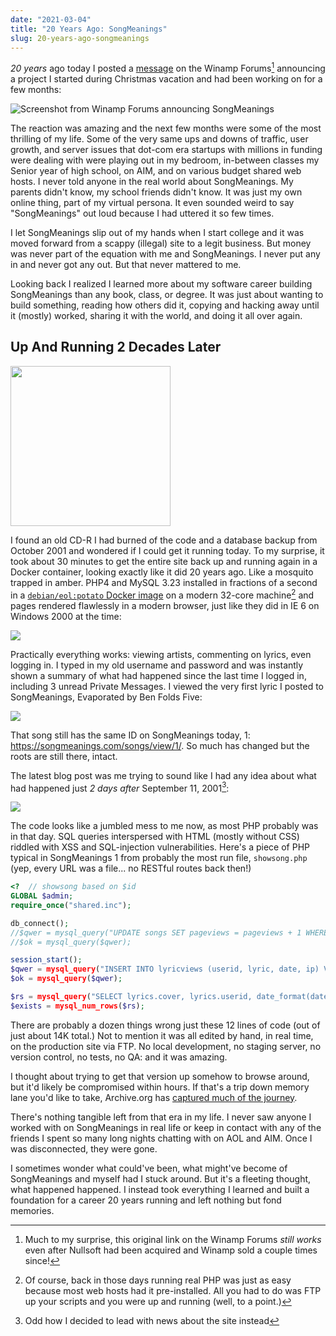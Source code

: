 ```yaml
---
date: "2021-03-04"
title: "20 Years Ago: SongMeanings"
slug: 20-years-ago-songmeanings
---
```


_20 years_ ago today I posted a [message](http://forums.winamp.com/showthread.php?threadid=43674) on the Winamp Forums[^1] announcing a project I started during Christmas vacation and had been working on for a few months:

![Screenshot from Winamp Forums announcing SongMeanings](https://icdn.remarkedusercontent.com/s/sh:0.5/rs:fit:1200/aHR0cHM6Ly9jZG4ucmVtYXJrZWR1c2VyY29udGVudC5jb20vZmlsZS9yZW1hcmtlZC1wcm9kLzEvbWFya3MvODZzTWlMblkvMjAyMTAxMTgtMTAyNTQ3LnBuZw.jpg)

The reaction was amazing and the next few months were some of the most thrilling of my life. Some of the very same ups and downs of traffic, user growth, and server issues that dot-com era startups with millions in funding were dealing with were playing out in my bedroom, in-between classes my Senior year of high school, on AIM, and on various budget shared web hosts. I never told anyone in the real world about SongMeanings. My parents didn't know, my school friends didn't know. It was just my own online thing, part of my virtual persona. It even sounded weird to say "SongMeanings" out loud because I had uttered it so few times.

I let SongMeanings slip out of my hands when I start college and it was moved forward from a scappy (illegal) site to a legit business. But money was never part of the equation with me and SongMeanings. I never put any in and never got any out. But that never mattered to me.

Looking back I realized I learned more about my software career building SongMeanings than any book, class, or degree. It was just about wanting to build something, reading how others did it, copying and hacking away until it (mostly) worked, sharing it with the world, and doing it all over again.

## Up And Running 2 Decades Later

<img width="256" class="float-right" src="https://icdn.remarkedusercontent.com/s/sh:0.5/rs:fit:512:512/aHR0cHM6Ly9jZG4ucmVtYXJrZWR1c2VyY29udGVudC5jb20vZmlsZS9yZW1hcmtlZC1wcm9kLzEvbWFya3MvZGxzbmlrTG0vU00tUmVzb3VyY2UtQ0QuanBn.jpg" />

I found an old CD-R I had burned of the code and a database backup from October 2001 and wondered if I could get it running today. To my surprise, it took about 30 minutes to get the entire site back up and running again in a Docker container, looking exactly like it did 20 years ago. Like a mosquito trapped in amber. PHP4 and MySQL 3.23 installed in fractions of a second in a [`debian/eol:potato` Docker image](https://hub.docker.com/r/debian/eol/) on a modern 32-core machine[^2] and pages rendered flawlessly in a modern browser, just like they did in IE 6 on Windows 2000 at the time:

![](https://icdn.remarkedusercontent.com/s/q:90/sh:0.5/rs:fit:1200/aHR0cHM6Ly9jZG4ucmVtYXJrZWR1c2VyY29udGVudC5jb20vZmlsZS9yZW1hcmtlZC1wcm9kLzEvbWFya3MvYVlzWWk5TW0vMjAyMTAxMTgtMTA0NjQzLnBuZw.jpg)

Practically everything works: viewing artists, commenting on lyrics, even logging in. I typed in my old username and password and was instantly shown a summary of what had happened since the last time I logged in, including 3 unread Private Messages. I viewed the very first lyric I posted to SongMeanings, Evaporated by Ben Folds Five:

![](https://icdn.remarkedusercontent.com/s/q:90/sh:0.5/rs:fit:1200/aHR0cHM6Ly9jZG4ucmVtYXJrZWR1c2VyY29udGVudC5jb20vZmlsZS9yZW1hcmtlZC1wcm9kLzEvbWFya3MvbGJzMGk0RFcvMjAyMTAxMTgtMTEyOTA3LnBuZw.jpg)

That song still has the same ID on SongMeanings today, 1: https://songmeanings.com/songs/view/1/. So much has changed but the roots are still there, intact.

The latest blog post was me trying to sound like I had any idea about what had happened just _2 days after_ September 11, 2001[^3]:

![](https://icdn.remarkedusercontent.com/s/q:90/sh:0.5/rs:fit:1200/aHR0cHM6Ly9jZG4ucmVtYXJrZWR1c2VyY29udGVudC5jb20vZmlsZS9yZW1hcmtlZC1wcm9kLzEvbWFya3MvRWJzd2k3R1kvMjAyMTAxMTgtMTExMjA0LnBuZw.jpg)

The code looks like a jumbled mess to me now, as most PHP probably was in that day. SQL queries interspersed with HTML (mostly without CSS) riddled with XSS and SQL-injection vulnerabilities. Here's a piece of PHP typical in SongMeanings 1 from probably the most run file, `showsong.php` (yep, every URL was a file... no RESTful routes back then!)

```php
<?  // showsong based on $id
GLOBAL $admin;
require_once("shared.inc");

db_connect();
//$qwer = mysql_query("UPDATE songs SET pageviews = pageviews + 1 WHERE id = \"$id\"");
//$ok = mysql_query($qwer);

session_start();
$qwer = mysql_query("INSERT INTO lyricviews (userid, lyric, date, ip) VALUES ('$user_identification', '$id', NOW(), '$REMOTE_ADDR')");
$ok = mysql_query($qwer);

$rs = mysql_query("SELECT lyrics.cover, lyrics.userid, date_format(dateadded, '%b %e, %Y') as submitdate, lyrics.artist_id as artistid, lyrics.title, lyrics.pageviews, lyrics.mbviews, lyrics.ratingcount as ratingcount, lyrics.rating as rating, lyrics.lyrics, lyrics.id, artists.name as artistname, users.username as username FROM songs lyrics, artists, users WHERE lyrics.id like \"$id\" and artists.id = lyrics.artist_id and users.id = lyrics.userid");
$exists = mysql_num_rows($rs);
```

There are probably a dozen things wrong just these 12 lines of code (out of just about 14K total.) Not to mention it was all edited by hand, in real time, on the production site via FTP. No local development, no staging server, no version control, no tests, no QA: and it was amazing.

I thought about trying to get that version up somehow to browse around, but it'd likely be compromised within hours. If that's a trip down memory lane you'd like to take, Archive.org has [captured much of the journey](https://web.archive.org/web/20020118073653/http://songmeanings.net:80/).

There's nothing tangible left from that era in my life. I never saw anyone I worked with on SongMeanings in real life or keep in contact with any of the friends I spent so many long nights chatting with on AOL and AIM. Once I was disconnected, they were gone.

I sometimes wonder what could've been, what might've become of SongMeanings and myself had I stuck around. But it's a fleeting thought, what happened happened. I instead took everything I learned and built a foundation for a career 20 years running and left nothing but fond memories.

[^1]: Much to my surprise, this original link on the Winamp Forums *still works* even after Nullsoft had been acquired and Winamp sold a couple times since!
[^2]: Of course, back in those days running real PHP was just as easy because most web hosts had it pre-installed. All you had to do was FTP up your scripts and you were up and running (well, to a point.)
[^3]: Odd how I decided to lead with news about the site instead
